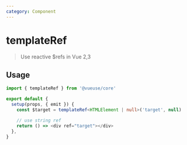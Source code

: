 ```yaml
---
category: Component
---
```


# templateRef

> Use reactive $refs in Vue 2,3

## Usage

```ts
import { templateRef } from '@vueuse/core'

export default {
  setup(props, { emit }) {
    const $target = templateRef<HTMLElement | null>('target', null)

    // use string ref
    return () => <div ref="target"></div>
  },
}
```
